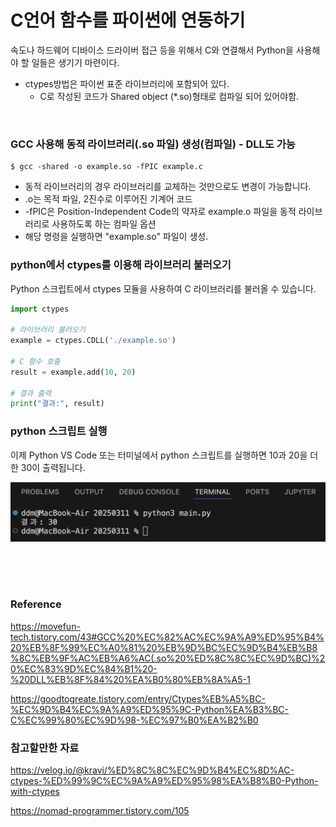 # C언어 함수를 파이썬에 연동하기
속도나 하드웨어 디바이스 드라이버 접근 등을 위해서 C와 연결해서 Python을 사용해야 할 일들은 생기기 마련이다.

- ctypes방법은 파이썬 표준 라이브러리에 포함되어 있다.
    - C로 작성된 코드가 Shared object (*.so)형태로 컴파일 되어 있어야함.

</br>

### GCC 사용해 동적 라이브러리(.so 파일) 생성(컴파일) - DLL도 가능
```
$ gcc -shared -o example.so -fPIC example.c
```
- 동적 라이브러리의 경우 라이브러리를 교체하는 것만으로도 변경이 가능합니다.
- .o는 목적 파일, 2진수로 이루어진 기계어 코드
- -fPIC은 Position-Independent Code의 약자로 example.o 파일을 동적 라이브러리로 사용하도록 하는 컴파일 옵션
- 해당 명령을 실행하면 "example.so" 파일이 생성.

### python에서 ctypes를 이용해 라이브러리 불러오기

Python 스크립트에서 ctypes 모듈을 사용하여 C 라이브러리를 불러올 수 있습니다.

````python
import ctypes

# 라이브러리 불러오기
example = ctypes.CDLL('./example.so')

# C 함수 호출
result = example.add(10, 20)

# 결과 출력
print("결과:", result)
````

### python 스크립트 실행
이제 Python VS Code 또는 터미널에서 python 스크립트를 실행하면 10과 20을 더한 30이 출력됩니다.

<img src="./imgs/sc.png">


</br></br></br>

### Reference

https://movefun-tech.tistory.com/43#GCC%20%EC%82%AC%EC%9A%A9%ED%95%B4%20%EB%8F%99%EC%A0%81%20%EB%9D%BC%EC%9D%B4%EB%B8%8C%EB%9F%AC%EB%A6%AC(.so%20%ED%8C%8C%EC%9D%BC)%20%EC%83%9D%EC%84%B1%20-%20DLL%EB%8F%84%20%EA%B0%80%EB%8A%A5-1

https://goodtogreate.tistory.com/entry/Ctypes%EB%A5%BC-%EC%9D%B4%EC%9A%A9%ED%95%9C-Python%EA%B3%BC-C%EC%99%80%EC%9D%98-%EC%97%B0%EA%B2%B0


### 참고할만한 자료

https://velog.io/@kravi/%ED%8C%8C%EC%9D%B4%EC%8D%AC-ctypes-%ED%99%9C%EC%9A%A9%ED%95%98%EA%B8%B0-Python-with-ctypes

https://nomad-programmer.tistory.com/105